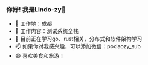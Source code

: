 ### 你好! 我是Lindo-zy👋

<!--
**lindo-zy/lindo-zy** is a ✨ _special_ ✨ repository because its `README.md` (this file) appears on your GitHub profile.

Here are some ideas to get you started:

- 🔭 I’m currently working on ...

- 🌱 I’m currently learning ...

- 👯 I’m looking to collaborate on ...

- 🤔 I’m looking for help with ...

- 💬 Ask me about ...

- 📫 How to reach me: ...

- 😄 Pronouns: ...

- ⚡ Fun fact: ...
  -->

- 💼 工作地：成都
- 🔭 工作内容：测试系统全栈
- 🌱 目前正在学习go、rust相关，分布式和软件架构学习
- 📫 如果你对我感兴趣，可以添加微信：poxiaozy_sub
- 😄 喜欢美食和旅游！
